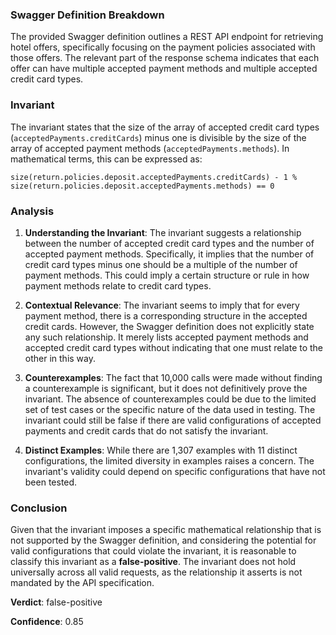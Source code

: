 ### Swagger Definition Breakdown
The provided Swagger definition outlines a REST API endpoint for retrieving hotel offers, specifically focusing on the payment policies associated with those offers. The relevant part of the response schema indicates that each offer can have multiple accepted payment methods and multiple accepted credit card types.

### Invariant
The invariant states that the size of the array of accepted credit card types (`acceptedPayments.creditCards`) minus one is divisible by the size of the array of accepted payment methods (`acceptedPayments.methods`). In mathematical terms, this can be expressed as:

`size(return.policies.deposit.acceptedPayments.creditCards) - 1 % size(return.policies.deposit.acceptedPayments.methods) == 0`

### Analysis
1. **Understanding the Invariant**: The invariant suggests a relationship between the number of accepted credit card types and the number of accepted payment methods. Specifically, it implies that the number of credit card types minus one should be a multiple of the number of payment methods. This could imply a certain structure or rule in how payment methods relate to credit card types.

2. **Contextual Relevance**: The invariant seems to imply that for every payment method, there is a corresponding structure in the accepted credit cards. However, the Swagger definition does not explicitly state any such relationship. It merely lists accepted payment methods and accepted credit card types without indicating that one must relate to the other in this way.

3. **Counterexamples**: The fact that 10,000 calls were made without finding a counterexample is significant, but it does not definitively prove the invariant. The absence of counterexamples could be due to the limited set of test cases or the specific nature of the data used in testing. The invariant could still be false if there are valid configurations of accepted payments and credit cards that do not satisfy the invariant.

4. **Distinct Examples**: While there are 1,307 examples with 11 distinct configurations, the limited diversity in examples raises a concern. The invariant's validity could depend on specific configurations that have not been tested.

### Conclusion
Given that the invariant imposes a specific mathematical relationship that is not supported by the Swagger definition, and considering the potential for valid configurations that could violate the invariant, it is reasonable to classify this invariant as a **false-positive**. The invariant does not hold universally across all valid requests, as the relationship it asserts is not mandated by the API specification. 

**Verdict**: false-positive

**Confidence**: 0.85
